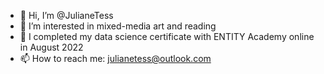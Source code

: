 - 👋 Hi, I’m @JulianeTess
- 👀 I’m interested in mixed-media art and reading
- 🌱 I completed my data science certificate with ENTITY Academy online in August 2022
- 📫 How to reach me: julianetess@outlook.com

<!---
JulianeTess/JulianeTess is a ✨ special ✨ repository because its `README.md` (this file) appears on your GitHub profile.
You can click the Preview link to take a look at your changes.
--->
